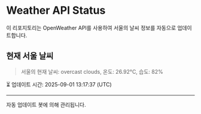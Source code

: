 
# Weather API Status

이 리포지토리는 OpenWeather API를 사용하여 서울의 날씨 정보를 자동으로 업데이트합니다.

## 현재 서울 날씨
> 서울의 현재 날씨: overcast clouds, 온도: 26.92°C, 습도: 82%

⏳ 업데이트 시간: 2025-09-01 13:17:37 (UTC)

---
자동 업데이트 봇에 의해 관리됩니다.
